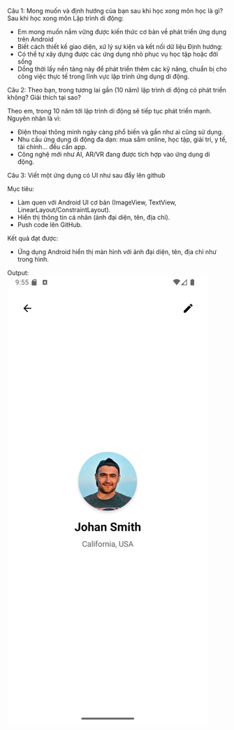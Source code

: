 Câu 1: Mong muốn và định hướng của bạn sau khi học xong môn học là gì?
Sau khi học xong môn Lập trình di động:
 - Em mong muốn nắm vững được kiến thức cơ bản về phát triển ứng dụng trên Android
 - Biết cách thiết kế giao diện, xử lý sự kiện và kết nối dữ liệu
 Định hướng: 
 - Có thể tự xây dựng được các ứng dụng nhỏ phục vụ học tập hoặc đời sống
 - Dồng thời lấy nền tảng này để phát triển thêm các kỹ năng, chuẩn bị cho công việc thực tế trong lĩnh vực lập trình ứng dụng di động.

Câu 2: Theo bạn, trong tương lai gần (10 năm) lập trình di động có phát triển không? Giải thích tại sao?

Theo em, trong 10 năm tới lập trình di động sẽ tiếp tục phát triển mạnh. Nguyên nhân là vì:
- Điện thoại thông minh ngày càng phổ biến và gần như ai cũng sử dụng.
- Nhu cầu ứng dụng di động đa dạn: mua sắm online, học tập, giải trí, y tế, tài chính… đều cần app.
- Công nghệ mới như AI, AR/VR đang được tích hợp vào ứng dụng di động.

Câu 3: Viết một ứng dụng có UI như sau đẩy lên github

Mục tiêu:
- Làm quen với Android UI cơ bản (ImageView, TextView, LinearLayout/ConstraintLayout).
- Hiển thị thông tin cá nhân (ảnh đại diện, tên, địa chỉ).
- Push code lên GitHub.

Kết quả đạt được:
- Ứng dụng Android hiển thị màn hình với ảnh đại diện, tên, địa chỉ như trong hình.

Output:
![alt text](Screenshot_20251003_095628-1.png)
